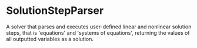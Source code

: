 # SolutionStepParser
A solver that parses and executes user-defined linear and nonlinear solution steps, that is 'equations' and 'systems of equations', returning the values of all outputted variables as a solution.
